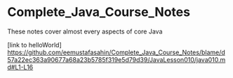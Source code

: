 # Complete_Java_Course_Notes
These notes cover almost every aspects of core Java

[link to helloWorld] https://github.com/eemustafasahin/Complete_Java_Course_Notes/blame/d57a22ec363a90677a68a23b5785f319e5d79d39/JavaLesson010/java010.md#L1-L16
